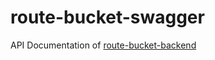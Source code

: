 # route-bucket-swagger

API Documentation of [route-bucket-backend](https://github.com/team-azb/route-bucket-backend)